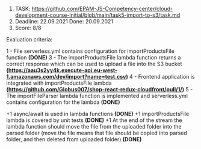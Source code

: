 1. TASK: https://github.com/EPAM-JS-Competency-center/cloud-development-course-initial/blob/main/task5-import-to-s3/task.md
2. Deadline: 22.09.2021 Done: 20.09.2021
3. Score: 8/8

Evaluation criteria:

1 - File serverless.yml contains configuration for importProductsFile function **(DONE)**
3 - The importProductsFile lambda function returns a correct response which can be used to upload a file into the S3 bucket **(https://aau3s2yy4k.execute-api.eu-west-1.amazonaws.com/dev/import?name=test.csv)**
4 - Frontend application is integrated with importProductsFile lambda **(https://github.com/Globus007/shop-react-redux-cloudfront/pull/1/)**
5 - The importFileParser lambda function is implemented and serverless.yml contains configuration for the lambda **(DONE)**

+1 async/await is used in lambda functions **(DONE)**
+1 importProductsFile lambda is covered by unit tests **(DONE)**
+1 At the end of the stream the lambda function should move the file from the uploaded folder into the parsed folder (move the file means that file should be copied into parsed folder, and then deleted from uploaded folder) **(DONE)**